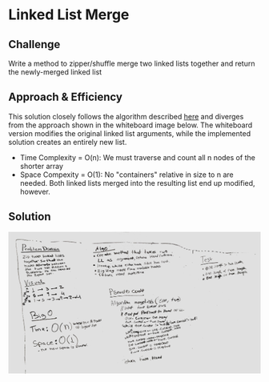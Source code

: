 # Linked List Merge

## Challenge
Write a method to zipper/shuffle merge two linked lists together and return the newly-merged linked list

## Approach & Efficiency
This solution closely follows the algorithm described [here](http://cslibrary.stanford.edu/105/LinkedListProblems.pdf) and diverges from the
approach shown in the whiteboard image below. The whiteboard version modifies the original linked list arguments, while
the implemented solution creates an entirely new list.

* Time Complexity = O(n): We must traverse and count all n nodes of the shorter array
* Space Compexity = O(1): No "containers" relative in size to n are needed. Both linked lists merged into the resulting list end up modified, however.

## Solution
![whiteboard-image](../../assets/ll_merge.jpg)

